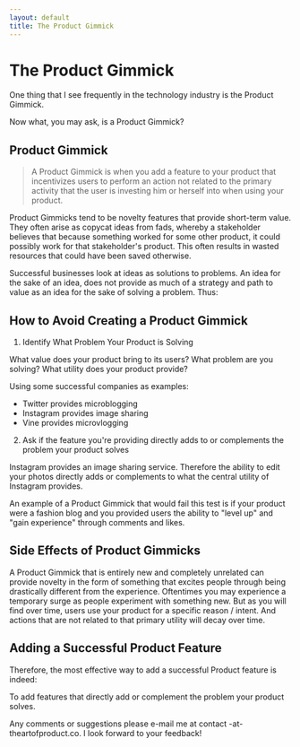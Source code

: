 ```yaml
---
layout: default
title: The Product Gimmick
---
```


The Product Gimmick
===================

One thing that I see frequently in the technology industry
is the Product Gimmick.

Now what, you may ask, is a Product Gimmick?

Product Gimmick
---------------

> A Product Gimmick is when you add a feature to your product
> that incentivizes users to perform an action not related to the
> primary activity that the user is investing him or herself into
> when using your product.

Product Gimmicks tend to be novelty features that provide short-term
value. They often arise as copycat ideas from fads, whereby a stakeholder
believes that because something worked for some other product, it could
possibly work for that stakeholder's product. This often results in wasted
resources that could have been saved otherwise.

Successful businesses look at ideas as solutions to problems. An idea for the
sake of an idea, does not provide as much of a strategy and path to value
as an idea for the sake of solving a problem. Thus:

How to Avoid Creating a Product Gimmick
---------------------------------------

1.  Identify What Problem Your Product is Solving

What value does your product bring to its users? What problem are you solving?
What utility does your product provide?

Using some successful companies as examples:

*  Twitter provides microblogging
*  Instagram provides image sharing
*  Vine provides microvlogging

2.  Ask if the feature you're providing directly adds to or complements the problem your product solves

Instagram provides an image sharing service. Therefore the ability to edit
your photos directly adds or complements to what the central utility of Instagram provides.

An example of a Product Gimmick that would fail this test is if your product were a fashion blog
and you provided users the ability to "level up" and "gain experience" through comments and likes.

Side Effects of Product Gimmicks
--------------------------------

A Product Gimmick that is entirely new and completely unrelated can provide novelty in the form
of something that excites people through being drastically different from the experience. Oftentimes
you may experience a temporary surge as people experiment with something new. But as you will find
over time, users use your product for a specific reason / intent. And actions that are not related
to that primary utility will decay over time.

Adding a Successful Product Feature
-----------------------------------

Therefore, the most effective way to add a successful Product feature is indeed:

To add features that directly add or complement the problem your product solves.

Any comments or suggestions please e-mail me at contact -at- theartofproduct.co.
I look forward to your feedback!